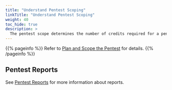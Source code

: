 ```yaml
---
title: "Understand Pentest Scoping"
linkTitle: "Understand Pentest Scoping"
weight: 40
toc_hide: true
description: >
  The pentest scope determines the number of credits required for a pentest.
---
```


{{% pageinfo %}}
Refer to [Plan and Scope the Pentest](/getting-started/planning/) for details.
{{% /pageinfo %}}

<!-- Delete this file after the launch of pentest types on Oct 3. See CX-2970 for details. -->

## Pentest Reports

See [Pentest Reports](/platform-deep-dive/pentests/reports/) for more information about reports.
